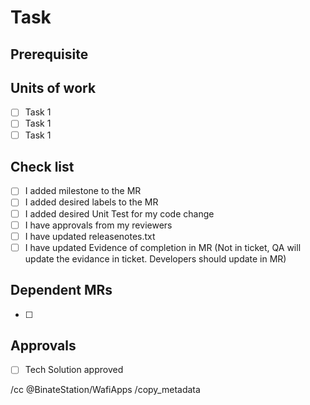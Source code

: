 # Task
<!-- Provide a brief description of the ticket and/or overall changes applied with this MR -->

## Prerequisite
<!-- Provide a brief description on the prerequisite needed to start this task -->


## Units of work
<!-- Please list down the Unit of works needed to achieve this User Story -->
- [ ] Task 1
- [ ] Task 1
- [ ] Task 1

## Check list
<!-- Decalre the checklist before assign this for Assignee -->
- [ ] I added milestone to the MR
- [ ] I added desired labels to the MR
- [ ] I added desired Unit Test for my code change
- [ ] I have approvals from my reviewers
- [ ] I have updated releasenotes.txt
- [ ] I have updated Evidence of completion in MR (Not in ticket, QA will update the evidance in ticket. Developers should update in MR)

## Dependent MRs
<!-- Add the links to dependent MR here -->
- [ ] 

## Approvals
- [ ] Tech Solution approved

/cc @BinateStation/WafiApps
/copy_metadata <!-- #TicketNumber -->
